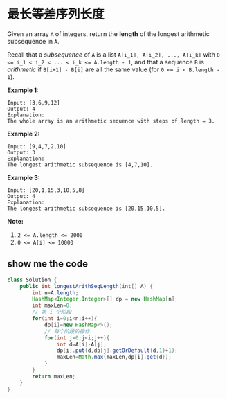 # 最长等差序列长度

Given an array `A` of integers, return the **length** of the longest arithmetic subsequence in `A`.

Recall that a *subsequence* of `A` is a list `A[i_1], A[i_2], ..., A[i_k]` with `0 <= i_1 < i_2 < ... < i_k <= A.length - 1`, and that a sequence `B` is *arithmetic* if `B[i+1] - B[i]` are all the same value (for `0 <= i < B.length - 1`).

 

**Example 1:**

```
Input: [3,6,9,12]
Output: 4
Explanation: 
The whole array is an arithmetic sequence with steps of length = 3.
```

**Example 2:**

```
Input: [9,4,7,2,10]
Output: 3
Explanation: 
The longest arithmetic subsequence is [4,7,10].
```

**Example 3:**

```
Input: [20,1,15,3,10,5,8]
Output: 4
Explanation: 
The longest arithmetic subsequence is [20,15,10,5].
```

 

**Note:**

1. `2 <= A.length <= 2000`
2. `0 <= A[i] <= 10000`

## show me the code

```java
class Solution {
    public int longestArithSeqLength(int[] A) {
        int n=A.length;    
        HashMap<Integer,Integer>[] dp = new HashMap[n];
        int maxLen=0;
        // 第 i 个阶段
        for(int i=0;i<n;i++){
            dp[i]=new HashMap<>();
            // 每个阶段的操作
            for(int j=0;j<i;j++){
                int d=A[i]-A[j];
                dp[i].put(d,dp[j].getOrDefault(d,1)+1);
                maxLen=Math.max(maxLen,dp[i].get(d));
            }
        }
        return maxLen;
    }
}
```

